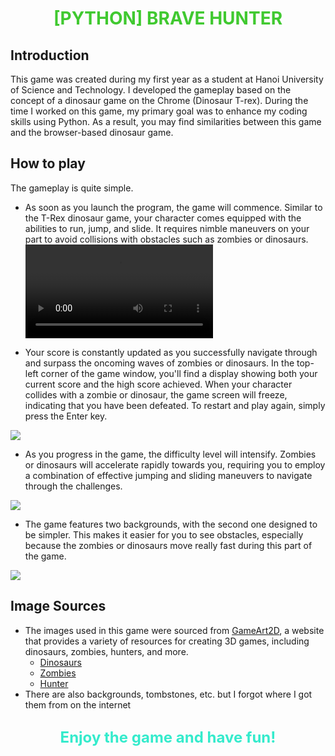 <h1 align = "center" style="color : #40c930;">[PYTHON] BRAVE HUNTER</h1>

## Introduction
This game was created during my first year as a student at Hanoi University of Science and Technology. I developed the gameplay based on the concept of a dinosaur game on the Chrome (Dinosaur T-rex). During the time I worked on this game, my primary goal was to enhance my coding skills using Python. As a result, you may find similarities between this game and the browser-based dinosaur game.

## How to play
The gameplay is quite simple.
* As soon as you launch the program, the game will commence. Similar to the T-Rex dinosaur game, your character comes equipped with the abilities to run, jump, and slide. It requires nimble maneuvers on your part to avoid collisions with obstacles such as zombies or dinosaurs.
![Video](https://github.com/username/repo/raw/main/path/to/your/video.mp4)


* Your score is constantly updated as you successfully navigate through and surpass the oncoming waves of zombies or dinosaurs. In the top-left corner of the game window, you'll find a display showing both your current score and the high score achieved.
When your character collides with a zombie or dinosaur, the game screen will freeze, indicating that you have been defeated. To restart and play again, simply press the Enter key.
<img src="assets/screenshorts/score_playagain.gif">

* As you progress in the game, the difficulty level will intensify. Zombies or dinosaurs will accelerate rapidly towards you, requiring you to employ a combination of effective jumping and sliding maneuvers to navigate through the challenges.
<img src="assets/screenshorts/jump_slide.gif">

* The game features two backgrounds, with the second one designed to be simpler. This makes it easier for you to see obstacles, especially because the zombies or dinosaurs move really fast during this part of the game.
<img src="assets/screenshorts/bg2.gif">

## Image Sources 
* The images used in this game were sourced from [GameArt2D](https://www.gameart2d.com/freebies.html), a website that provides a variety of resources for creating 3D games, including dinosaurs, zombies, hunters, and more.
    * [Dinosaurs](https://www.gameart2d.com/free-dino-sprites.html)
    * [Zombies](https://www.gameart2d.com/the-zombies-free-sprites.html)
    * [Hunter](https://www.gameart2d.com/temple-run---free-sprites.html)
* There are also backgrounds, tombstones, etc. but I forgot where I got them from on the internet
##
<p align = "center" style = "font-size : 24px; color : #34ebcc">
  <b>Enjoy the game and have fun!</b>
</p>
